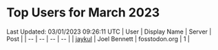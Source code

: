 # Top Users for March 2023
Last Updated: 03/01/2023 09:26:11 UTC
| User | Display Name | Server | Post |
| -- | -- | -- | -- |
| [jaykul](https://fosstodon.org/@jaykul) | Joel Bennett | fosstodon.org | 1 |
